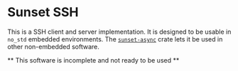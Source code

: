 # Sunset SSH

This is a SSH client and server implementation. It is designed to be usable in
`no_std` embedded environments. The [`sunset-async`](async/) crate lets it be
used in other non-embedded software.

** This software is incomplete and not ready to be used **
